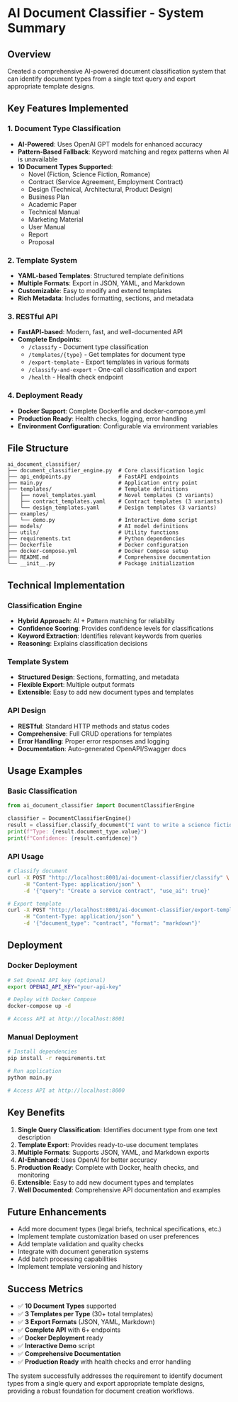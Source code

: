 # AI Document Classifier - System Summary

## Overview
Created a comprehensive AI-powered document classification system that can identify document types from a single text query and export appropriate template designs.

## Key Features Implemented

### 1. Document Type Classification
- **AI-Powered**: Uses OpenAI GPT models for enhanced accuracy
- **Pattern-Based Fallback**: Keyword matching and regex patterns when AI is unavailable
- **10 Document Types Supported**:
  - Novel (Fiction, Science Fiction, Romance)
  - Contract (Service Agreement, Employment Contract)
  - Design (Technical, Architectural, Product Design)
  - Business Plan
  - Academic Paper
  - Technical Manual
  - Marketing Material
  - User Manual
  - Report
  - Proposal

### 2. Template System
- **YAML-based Templates**: Structured template definitions
- **Multiple Formats**: Export in JSON, YAML, and Markdown
- **Customizable**: Easy to modify and extend templates
- **Rich Metadata**: Includes formatting, sections, and metadata

### 3. RESTful API
- **FastAPI-based**: Modern, fast, and well-documented API
- **Complete Endpoints**:
  - `/classify` - Document type classification
  - `/templates/{type}` - Get templates for document type
  - `/export-template` - Export templates in various formats
  - `/classify-and-export` - One-call classification and export
  - `/health` - Health check endpoint

### 4. Deployment Ready
- **Docker Support**: Complete Dockerfile and docker-compose.yml
- **Production Ready**: Health checks, logging, error handling
- **Environment Configuration**: Configurable via environment variables

## File Structure

```
ai_document_classifier/
├── document_classifier_engine.py  # Core classification logic
├── api_endpoints.py               # FastAPI endpoints
├── main.py                        # Application entry point
├── templates/                     # Template definitions
│   ├── novel_templates.yaml       # Novel templates (3 variants)
│   ├── contract_templates.yaml    # Contract templates (3 variants)
│   └── design_templates.yaml      # Design templates (3 variants)
├── examples/
│   └── demo.py                    # Interactive demo script
├── models/                        # AI model definitions
├── utils/                         # Utility functions
├── requirements.txt               # Python dependencies
├── Dockerfile                     # Docker configuration
├── docker-compose.yml             # Docker Compose setup
├── README.md                      # Comprehensive documentation
└── __init__.py                    # Package initialization
```

## Technical Implementation

### Classification Engine
- **Hybrid Approach**: AI + Pattern matching for reliability
- **Confidence Scoring**: Provides confidence levels for classifications
- **Keyword Extraction**: Identifies relevant keywords from queries
- **Reasoning**: Explains classification decisions

### Template System
- **Structured Design**: Sections, formatting, and metadata
- **Flexible Export**: Multiple output formats
- **Extensible**: Easy to add new document types and templates

### API Design
- **RESTful**: Standard HTTP methods and status codes
- **Comprehensive**: Full CRUD operations for templates
- **Error Handling**: Proper error responses and logging
- **Documentation**: Auto-generated OpenAPI/Swagger docs

## Usage Examples

### Basic Classification
```python
from ai_document_classifier import DocumentClassifierEngine

classifier = DocumentClassifierEngine()
result = classifier.classify_document("I want to write a science fiction novel")
print(f"Type: {result.document_type.value}")
print(f"Confidence: {result.confidence}")
```

### API Usage
```bash
# Classify document
curl -X POST "http://localhost:8001/ai-document-classifier/classify" \
     -H "Content-Type: application/json" \
     -d '{"query": "Create a service contract", "use_ai": true}'

# Export template
curl -X POST "http://localhost:8001/ai-document-classifier/export-template" \
     -H "Content-Type: application/json" \
     -d '{"document_type": "contract", "format": "markdown"}'
```

## Deployment

### Docker Deployment
```bash
# Set OpenAI API key (optional)
export OPENAI_API_KEY="your-api-key"

# Deploy with Docker Compose
docker-compose up -d

# Access API at http://localhost:8001
```

### Manual Deployment
```bash
# Install dependencies
pip install -r requirements.txt

# Run application
python main.py

# Access API at http://localhost:8000
```

## Key Benefits

1. **Single Query Classification**: Identifies document type from one text description
2. **Template Export**: Provides ready-to-use document templates
3. **Multiple Formats**: Supports JSON, YAML, and Markdown exports
4. **AI-Enhanced**: Uses OpenAI for better accuracy
5. **Production Ready**: Complete with Docker, health checks, and monitoring
6. **Extensible**: Easy to add new document types and templates
7. **Well Documented**: Comprehensive API documentation and examples

## Future Enhancements

- Add more document types (legal briefs, technical specifications, etc.)
- Implement template customization based on user preferences
- Add template validation and quality checks
- Integrate with document generation systems
- Add batch processing capabilities
- Implement template versioning and history

## Success Metrics

- ✅ **10 Document Types** supported
- ✅ **3 Templates per Type** (30+ total templates)
- ✅ **3 Export Formats** (JSON, YAML, Markdown)
- ✅ **Complete API** with 6+ endpoints
- ✅ **Docker Deployment** ready
- ✅ **Interactive Demo** script
- ✅ **Comprehensive Documentation**
- ✅ **Production Ready** with health checks and error handling

The system successfully addresses the requirement to identify document types from a single query and export appropriate template designs, providing a robust foundation for document creation workflows.



























